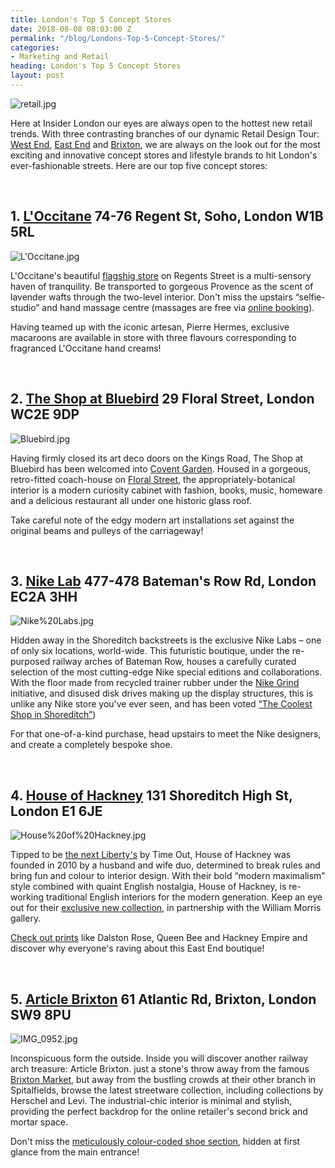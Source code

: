 ```yaml
---
title: London's Top 5 Concept Stores
date: 2018-08-08 08:03:00 Z
permalink: "/blog/Londons-Top-5-Concept-Stores/"
categories:
- Marketing and Retail
heading: London's Top 5 Concept Stores
layout: post
---
```


![retail.jpg](/uploads/retail.jpg)



Here at Insider London our eyes are always open to the hottest new retail trends. With three contrasting branches of our dynamic Retail Design Tour: [West End](/london/educational-tours/retail-design/), [East End](/london/educational-tours/retail-design/#east-end-retail-design) and [Brixton](/london/educational-tours/retail-design/), we are always on the look out for the most exciting and innovative concept stores and lifestyle brands to hit London's ever-fashionable streets. Here are our top five concept stores:


 <br>

## 1. [L'Occitane](https://uk.loccitane.com/regent-street-flagship-store,83,1,89566,1089304.htm) 74-76 Regent St, Soho, London W1B 5RL  

![L'Occitane.jpg](/uploads/L'Occitane.jpg)





L'Occitane's beautiful [flagshig store](https://uk.loccitane.com/regent-street-flagship-store,83,1,89566,1089304.htm) on Regents Street is a multi-sensory haven of tranquility. Be transported to gorgeous Provence as the scent of lavender wafts through the two-level interior. Don't miss the upstairs “selfie-studio” and hand massage centre (massages are free via [online booking](https://bookings.qudini.com/booking-widget/storebooker/HJ831G9NRT5/2862/tours/41152)).  



Having teamed up with the iconic artesan, Pierre Hermes, exclusive macaroons are available in store with three flavours corresponding to fragranced L'Occitane hand creams!

 <br>

## 2. [The Shop at Bluebird](https://theshopatbluebird.com) 29 Floral Street, London WC2E 9DP  

![Bluebird.jpg](/uploads/Bluebird.jpg)



Having firmly closed its art deco doors on the Kings Road,  The Shop at Bluebird has been welcomed into [Covent Garden](https://www.drapersonline.com/news/first-look-the-shop-at-bluebird-opens-in-covent-garden/7030373.article). Housed in a gorgeous, retro-fitted coach-house on [Floral Street](https://theshopatbluebird.com/floral-street/), the appropriately-botanical interior is a modern curiosity cabinet with fashion, books, music, homeware and a delicious restaurant all under one historic glass roof.  



Take careful note of the edgy modern art installations set against the original beams and pulleys of the carriageway!

 <br>

## 3. [Nike Lab](https://www.nike.com/gb/en_gb/c/nikelab) 477-478 Bateman's Row Rd, London EC2A 3HH  

![Nike%20Labs.jpg](/uploads/Nike%20Labs.jpg)


Hidden away in the Shoreditch backstreets is the exclusive Nike Labs – one of only six locations, world-wide. This futuristic boutique, under the re-purposed railway arches of Bateman Row, houses a carefully curated selection of the most cutting-edge Nike special editions and collaborations. With the floor made from recycled trainer rubber under the [Nike Grind](https://www.nike.com/gb/en_gb/c/innovation/grind) initiative, and disused disk drives making up the display structures, this is unlike any Nike store you've ever seen, and has been voted [“The Coolest Shop in Shoreditch”](https://www.gq-magazine.co.uk/article/nike-lab-shoreditch-opening))



For that one-of-a-kind purchase, head upstairs to meet the Nike designers, and create a completely bespoke shoe.

<br>

## 4. [House of Hackney](https://www.houseofhackney.com/) 131 Shoreditch High St, London E1 6JE

![House%20of%20Hackney.jpg](/uploads/House%20of%20Hackney.jpg)




Tipped to be [the next Liberty's](https://www.timeout.com/london/shopping/house-of-hackney-1) by Time Out, House of Hackney was founded in 2010 by a husband and wife duo, determined to break rules and bring fun and colour to interior design. With their bold “modern maximalism” style combined with quaint English nostalgia, House of Hackney, is re-working traditional English interiors for the modern generation. Keep an eye out for their [exclusive new collection](https://www.houseofhackney.com/william-morris/coming-soon), in partnership with the William Morris gallery.



[Check out prints](https://www.houseofhackney.com/wallpaper.html) like Dalston Rose, Queen Bee and Hackney Empire and discover why everyone's raving about this East End boutique!

<br>

## 5. [Article Brixton](https://www.urbanexcess.com/pages/stores) 61 Atlantic Rd, Brixton, London SW9 8PU

![IMG_0952.jpg](/uploads/IMG_0952.jpg)





Inconspicuous form the outside. Inside you will discover another railway arch treasure: Article Brixton. just a stone's throw away from the famous [Brixton Market](https://brixtonmarket.net/), but away from the bustling crowds at their other branch in Spitalfields, browse the latest streetware collection, including collections by Herschel and Levi. The industrial-chic interior is minimal and stylish, providing the perfect backdrop for the online retailer's second brick and mortar space.



Don't miss the [meticulously colour-coded shoe section](https://www.timeout.com/london/shopping/article-brixton), hidden at first glance from the main entrance!
